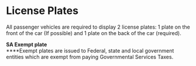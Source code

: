 # License Plates

All passenger vehicles are required to display 2 license plates: 1 plate on the front of the car (If possible) and 1 plate on the back of the car (required).&#x20;

**SA Exempt plate**\
****Exempt plates are issued to Federal, state and local government entities which are exempt from paying Governmental Services Taxes.
